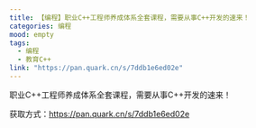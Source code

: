 ```yaml
---
title: 【编程】职业C++工程师养成体系全套课程，需要从事C++开发的速来！
categories: 编程
mood: empty
tags:
  - 编程
  - 教育C++
link: "https://pan.quark.cn/s/7ddb1e6ed02e"
---
```


职业C++工程师养成体系全套课程，需要从事C++开发的速来！

获取方式：https://pan.quark.cn/s/7ddb1e6ed02e








